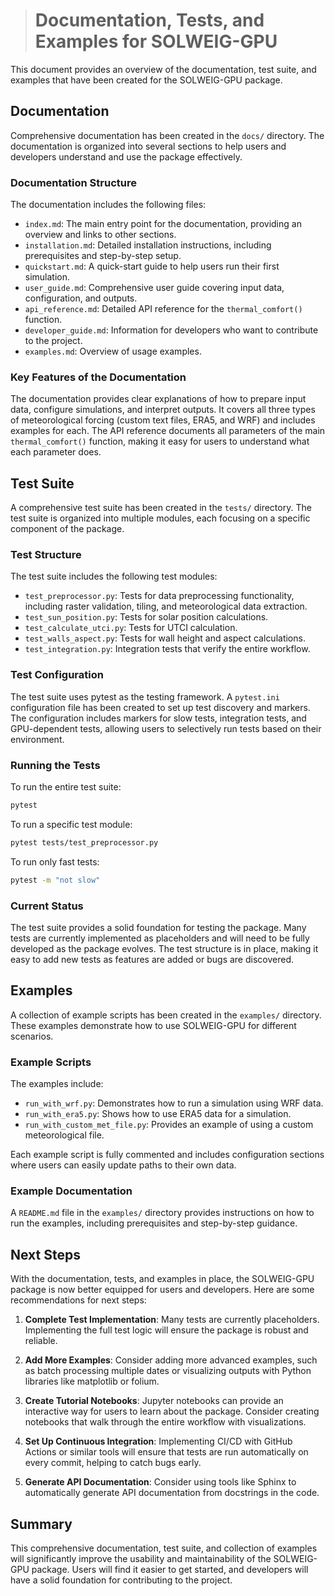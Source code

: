 ># Documentation, Tests, and Examples for SOLWEIG-GPU

This document provides an overview of the documentation, test suite, and examples that have been created for the SOLWEIG-GPU package.

## Documentation

Comprehensive documentation has been created in the `docs/` directory. The documentation is organized into several sections to help users and developers understand and use the package effectively.

### Documentation Structure

The documentation includes the following files:

-   `index.md`: The main entry point for the documentation, providing an overview and links to other sections.
-   `installation.md`: Detailed installation instructions, including prerequisites and step-by-step setup.
-   `quickstart.md`: A quick-start guide to help users run their first simulation.
-   `user_guide.md`: Comprehensive user guide covering input data, configuration, and outputs.
-   `api_reference.md`: Detailed API reference for the `thermal_comfort()` function.
-   `developer_guide.md`: Information for developers who want to contribute to the project.
-   `examples.md`: Overview of usage examples.

### Key Features of the Documentation

The documentation provides clear explanations of how to prepare input data, configure simulations, and interpret outputs. It covers all three types of meteorological forcing (custom text files, ERA5, and WRF) and includes examples for each. The API reference documents all parameters of the main `thermal_comfort()` function, making it easy for users to understand what each parameter does.

## Test Suite

A comprehensive test suite has been created in the `tests/` directory. The test suite is organized into multiple modules, each focusing on a specific component of the package.

### Test Structure

The test suite includes the following test modules:

-   `test_preprocessor.py`: Tests for data preprocessing functionality, including raster validation, tiling, and meteorological data extraction.
-   `test_sun_position.py`: Tests for solar position calculations.
-   `test_calculate_utci.py`: Tests for UTCI calculation.
-   `test_walls_aspect.py`: Tests for wall height and aspect calculations.
-   `test_integration.py`: Integration tests that verify the entire workflow.

### Test Configuration

The test suite uses pytest as the testing framework. A `pytest.ini` configuration file has been created to set up test discovery and markers. The configuration includes markers for slow tests, integration tests, and GPU-dependent tests, allowing users to selectively run tests based on their environment.

### Running the Tests

To run the entire test suite:

```bash
pytest
```

To run a specific test module:

```bash
pytest tests/test_preprocessor.py
```

To run only fast tests:

```bash
pytest -m "not slow"
```

### Current Status

The test suite provides a solid foundation for testing the package. Many tests are currently implemented as placeholders and will need to be fully developed as the package evolves. The test structure is in place, making it easy to add new tests as features are added or bugs are discovered.

## Examples

A collection of example scripts has been created in the `examples/` directory. These examples demonstrate how to use SOLWEIG-GPU for different scenarios.

### Example Scripts

The examples include:

-   `run_with_wrf.py`: Demonstrates how to run a simulation using WRF data.
-   `run_with_era5.py`: Shows how to use ERA5 data for a simulation.
-   `run_with_custom_met_file.py`: Provides an example of using a custom meteorological file.

Each example script is fully commented and includes configuration sections where users can easily update paths to their own data.

### Example Documentation

A `README.md` file in the `examples/` directory provides instructions on how to run the examples, including prerequisites and step-by-step guidance.

## Next Steps

With the documentation, tests, and examples in place, the SOLWEIG-GPU package is now better equipped for users and developers. Here are some recommendations for next steps:

1.  **Complete Test Implementation**: Many tests are currently placeholders. Implementing the full test logic will ensure the package is robust and reliable.

2.  **Add More Examples**: Consider adding more advanced examples, such as batch processing multiple dates or visualizing outputs with Python libraries like matplotlib or folium.

3.  **Create Tutorial Notebooks**: Jupyter notebooks can provide an interactive way for users to learn about the package. Consider creating notebooks that walk through the entire workflow with visualizations.

4.  **Set Up Continuous Integration**: Implementing CI/CD with GitHub Actions or similar tools will ensure that tests are run automatically on every commit, helping to catch bugs early.

5.  **Generate API Documentation**: Consider using tools like Sphinx to automatically generate API documentation from docstrings in the code.

## Summary

This comprehensive documentation, test suite, and collection of examples will significantly improve the usability and maintainability of the SOLWEIG-GPU package. Users will find it easier to get started, and developers will have a solid foundation for contributing to the project.
